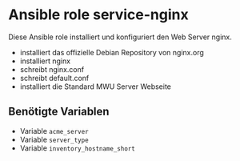 # Ansible role service-nginx

Diese Ansible role installiert und konfiguriert den Web Server nginx.

- installiert das offizielle Debian Repository von nginx.org
- installiert nginx
- schreibt nginx.conf
- schreibt default.conf
- installiert die Standard MWU Server Webseite

## Benötigte Variablen

- Variable `acme_server`
- Variable `server_type`
- Variable `inventory_hostname_short`
